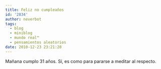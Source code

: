 ```yaml
---
title: Feliz no cumpleaños
id: '2834'
author: neverbot
tags:
  - blog
  - miniblog
  - mundo real™
  - pensamientos aleatorios
date: 2010-12-23 23:21:28
---
```


Mañana cumplo 31 años. Sí, es como para pararse a meditar al respecto.

